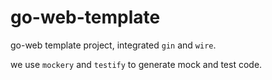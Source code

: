 # go-web-template
go-web template project, integrated `gin` and `wire`.

we use `mockery` and `testify` to generate mock and test code.
